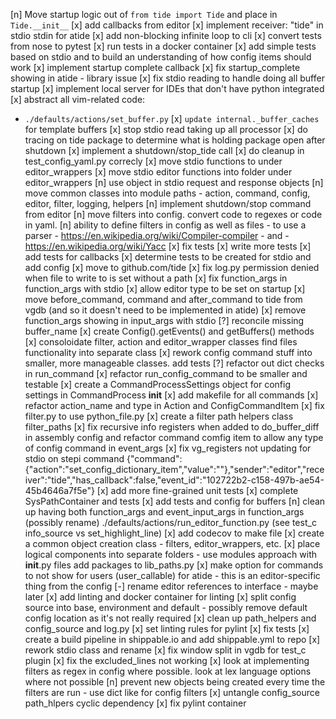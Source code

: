 [n] Move startup logic out of `from tide import Tide` and place in `Tide.__init__`
[x] add callbacks from editor
[x] implement receiver: "tide" in stdio stdin for atide
[x] add non-blocking infinite loop to cli
[x] convert tests from nose to pytest
[x] run tests in a docker container
[x] add simple tests based on stdio and to build an understanding of how config items should work
[x] implement startup complete callback
[x] fix startup_complete showing in atide - library issue
[x] fix stdio reading to handle doing all buffer startup
[x] implement local server for IDEs that don't have python integrated
[x] abstract all vim-related code:
  - `./defaults/actions/set_buffer.py`
[x] `update internal._buffer_caches` for template buffers
[x] stop stdio read taking up all processor
[x] do tracing on tide package to determine what is holding package open after shutdown
[x] implement a shutdown/stop_tide call
[x] do cleanup in test_config_yaml.py correcly
[x] move stdio functions to under editor_wrappers 
[x] move stdio editor functions into folder under editor_wrappers
[n] use object in stdio request and response objects
[n] move common classes into module paths - action, command, config, editor, filter, logging, helpers
[n] implement shutdown/stop command from editor
[n] move filters into config. convert code to regexes or code in yaml.
[n] ability to define filters in config as well as files - to use a parser - https://en.wikipedia.org/wiki/Compiler-compiler - and - https://en.wikipedia.org/wiki/Yacc
[x] fix tests
[x] write more tests
[x] add tests for callbacks
[x] determine tests to be created for stdio and add config
[x] move to github.com/tide
[x] fix log.py permission denied when file to write to is set without a path
[x] fix function_args in function_args with stdio
[x] allow editor type to be set on startup
[x] move before_command, command and after_command to tide from vgdb (and so it doesn't need to be implemented in atide)
[x] remove function_args showing in input_args with stdio
[?] reconcile missing buffer_name 
[x] create Config().getEvents() and getBuffers() methods
[x] consoloidate filter, action and editor_wrapper classes find files functionality into separate class
[x] rework config command stuff into smaller, more manageable classes. add tests
[?] refactor out dict checks in run_command
[x] refactor run_config_command to be smaller and testable
[x] create a CommandProcessSettings object for config settings in CommandProcess __init__
[x] add makefile for all commands
[x] refactor action_name and type in Action and ConfigCommandItem
[x] fix filter.py to use python_file.py
[x] create a filter path helpers class filter_paths
[x] fix recursive info registers when added to do_buffer_diff in assembly config
    and refactor command comfig item to allow any type of config command in event_args
[x] fix vg_registers not updating for stdio on stepi command
  {"command":{"action":"set_config_dictionary_item","value":""},"sender":"editor","receiver":"tide","has_callback":false,"event_id":"102722b2-c158-497b-ae54-45b4646a7f5e"}
[x] add more fine-grained unit tests
[x] complete SysPathContainer and tests
[x] add tests and config for buffers
[n] clean up having both function_args and event_input_args in function_args (possibly rename) ./defaults/actions/run_editor_function.py
    (see test_c info_source vs set_highlight_line)
[x] add codecov to make file
[x] create a common object creation class - filters, editor_wrappers, etc.
[x] place logical components into separate folders - use modules approach with __init__.py files add packages to lib_paths.py
[x] make option for commands to not show for users (user_callable) for atide - this is an editor-specific thing from the config
[-] rename editor references to interface - maybe later
[x] add linting and docker container for linting
[x] split config source into base, environment and default - possibly remove default config location as it's not really required
[x] clean up path_helpers and config_source and log.py
[x] set linting rules for pylint
[x] fix tests
[x] create a build pipeline in shippable.io and add shippable.yml to repo
[x] rework stdio class and rename
[x] fix window split in vgdb for test_c plugin
[x] fix the excluded_lines not working
[x] look at implementing filters as regex in config where possible. look at lex language options where not possible
[n] prevent new objects being created every time the filters are run - use dict like for config filters
[x] untangle config_source path_hlpers cyclic dependency
[x] fix pylint container
